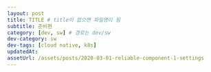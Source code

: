 ```yaml
---
layout: post
title: TITLE # title이 없으면 파일명이 됨
subtitle: 준비편
category: [dev, sw] # 경로는 dev/sw
dev-category: sw
dev-tags: [cloud native, k8s]
updatedAt:
assetUrl: /assets/posts/2020-03-01-reliable-component-1-settings
---
```

